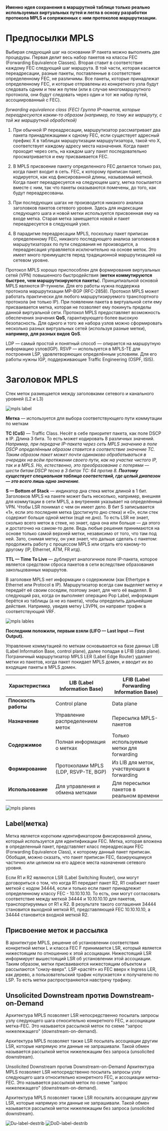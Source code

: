  
 
**Именно идея сохранения в маршрутной таблице только реально используемых виртуальных путей и легла в основу разработки протокола MPLS и сопряженных с ним протоколов маршрутизации.**


# Предпосылки MPLS 

Выбирая следующий шаг на основании IP пакета можно выполнять две процедуры. Первая делит весь набор пакетов на классы FEC (Forwarding Equivalence Classes). Вторая ставит в соответствие каждому FEC следующий шаг маршрута. В той части, которая касается переадресации, разные пакеты, поставленные в соответствие определенному FEC, не различимы. Все пакеты, которые принадлежат определенному FEC, и которые отправлены из конкретного узла будут следовать одним и тем же путем (или в случае многомаршрутного протокола, они будут следовать через один и тот же набор путей, ассоциированный с FEC).

*forwarding equivalence class (FEC)	Группа IP-пакетов, которые переадресуются каким-то образом (например, по тому же маршруту, с той же маршрутной обработкой)*

1. При обычной IP переадресации, маршрутизатор рассматривает два пакета принадлежащими к одному FEC, если существует адресный префикс X в таблицах маршрутизации маршрутизатора, такой что Х, соответствует каждому адресу места назначения. Когда пакет проходит через сеть, на каждом шагу пакет последовательно просматривается и ему присваивается FEC.

2. В MPLS присвоение пакету определенного FEC делается только раз, когда пакет входит в сеть. FEC, к которому приписан пакет, кодируется, как код фиксированной длины, называемый меткой. Когда пакет переадресуется на следующем шагу, метка посылается вместе с ним, так что пакеты оказываются помечены, до того, как будут переадресованы.

3. При последующих шагах не производится никакого анализа заголовков пакетов сетевого уровня. Здесь для индексации следующего шага и новой метки используется присвоенная ему на входе метка. Старая метка замещается новой и пакет переадресуется в следующий узел.

4. В парадигме переадресации MPLS, поскольку пакет приписан определенному FEC, никакого последующего анализа заголовков в маршрутизаторах по пути следования не производится, а переадресация управляется исключительно на основе меток. Это имеет много преимуществ перед традиционной маршрутизацией на сетевом уровне.

Протокол MPLS хорошо приспособлен для формирования виртуальных сетей (VPN) повышенного быстродействия (**метки коммутируются быстрее, чем маршрутизируются пакеты**). Принципиальной основой MPLS являются IP-туннели. Для его работы нужна поддержка протокола маршрутизации MP-BGP (RFC-2858). Протокол MPLS может работать практически для любого маршрутизируемого транспортного протокола (не только IP). При появлении пакета в виртуальной сети ему присваивается метка, которая не позволяет ему покинуть пределы данной виртуальной сети. Протокол MPLS предоставляет возможность обеспечения значения **QoS**, гарантирующего более высокую безопасность.  Для одного и того же набора узлов можно сформировать несколько разных виртуальных сетей (используя разные метки), **например, для разных видов QoS**. 

LDP — самый простой и понятный способ — опирается на маршрутную информацию узлов(IGP).
RSVP — используется в MPLS-TE для построения LSP, удовлетворяющих определённым условиям. Для его работы нужны IGP, поддерживающие Traffic Engineering (OSPF, ISIS).

# Заголовок MPLS 
Cтек меток размещается между заголовками сетевого и канального уровней (L2 и L3)

![mpls label](mpls_label.jpg)

**Метка** — используется для выбора соответствующего пути коммутации по меткам


**TC (CoS)**  — Traffic Class. Несёт в себе приоритет пакета, как поле DSCP в IP.
Длина 3 бита. То есть может кодировать 8 различных значений.
*Например, при передаче IP-пакета через сеть MPLS значению в поле DSCP определённым образом ставится в соответствие значение TC. Таким образом пакет может почти одинаково обрабатываться в очередях на всём протяжении своего пути, как на участке чистого IP, так и в MPLS.*
*Но, естественно, это преобразование с потерями — шести битам DSCP тесно в 3 битах TC: 64 против 8. ***Поэтому существует специальная таблица соответствий, где целый диапазон — это всего лишь одно значение***.*


**S — Bottom of Stack** — индикатор дна стека меток длиной в 1 бит. Заголовков MPLS на пакете может быть несколько, например, внешняя для коммутации в сети MPLS, а внутренняя указывает на определённый VPN. Чтобы LSR понимал с чем он имеет дело. В бит S записывается «1», если это последняя метка (достигнуто дно стека) и «0», если стек содержит больше одной метки (ещё не дно). То есть LSR не знает, сколько всего меток в стеке, но знает, одна она или больше — да этого и достаточно на самом-то деле. Ведь любые решения принимаются на основе только самой верхней метки, независимо от того, что там под ней. Зато, снимая метку, он уже знает, что дальше сделать с пакетом: продолжить работу с процессом MPLS или отдать его какому-то другому (IP, Ethernet, ATM, FR итд).

**TTL — Time To Live** — дублирует аналогичное поле IP-пакета, которое является средством сброса пакетов в сети вследствие образования закольцованных маршрутов.

В заголовке MPLS нет информации о содержимом (как Ethertype в Ethernet или Protocol в IP). Маршрутизатор всегда сам выделяет метку и передаёт её своим соседям, поэтому знает, для чего её выделял. В следующий раз, когда он выполняет операцию Pop Label, информация берётся из таблицы (а не из пакета), чтобы определить дальнейшие действия. Например, увидев метку L3VPN, он направит трафик в соответствующий VRF.

![mpls lables](mpls_lables.png)

**Последним положили, первым взяли (LIFO — Last Input — First Output).**




Управление коммутацией по меткам основывается на базе данных LIB (Label Information Base, control plane), далее попадая в LFIB (data plane). Пограничный маршрутизатор MPLS LER (Label Edge Router) удаляет метки из пакетов, когда пакет покидает MPLS домен, и вводит их во входящие пакеты в MPLS домен.

| **Характеристика**      | **LIB (Label Information Base)**         | **LFIB (Label Forwarding Information Base)** |
|--------------------------|------------------------------------------|----------------------------------------------|
| **Плоскость работы**    | Control plane                           | Data plane                                   |
| **Назначение**          | Управление распределением меток         | Пересылка MPLS-пакетов                      |
| **Содержимое**          | Полная информация о метках              | Только используемые метки для forwarding    |
| **Формирование**        | Протоколами MPLS (LDP, RSVP-TE, BGP)    | Из LIB для меток, участвующих в forwarding  |
| **Использование**       | Для управления и обмена метками         | Для пересылки пакетов в реальном времени    |


![mpls planes](mpls_plane.png)




## Label(метка)
Метка является коротким идентификатором фиксированной длины, который используется для идентификации FEC. Метка, которая вложена в определенный пакет, представляет класс переадресации FEC (Forwarding Equivalence Class), к которому данный пакет приписан. Обобщая, можно сказать, что пакет приписан FEC, базирующемуся частично или целиком на его адресе места назначения сетевого уровня. 


Если R1 и R2 являются LSR (Label Switching Router), они могут договориться о том, что когда R1 передает пакет R2, R1 снабжает пакет меткой с кодом 34444, если и только если пакет принадлежит определенному классу FEC - 10.10.10.10. То есть, они могут согласовать соответствие между меткой 34444 и 10.10.10.10 для пакетов, транспортируемых от R1 к R2. В результате такого соглашения 34444 становится выходной меткой R1, представляющей FEC 10.10.10.10, а 34444 становится входной меткой R2.


## Присвоение меток и рассылка

В архитектуре MPLS, решение об установлении соответствия конкретной метки L и класса FEC F принимается LSR, который является нижестоящим по отношению к этой ассоциации. Нижестоящий LSR информирует вышестоящий LSR об установлении этой ассоциации. Таким образом, метки присваиваются нижестоящим объектом и рассылаются "снизу-вверх".
LSP «растёт» из FEC вверх к Ingress LER, как дерево, а пользовательский трафик «спускается» к получателю по LSP. То есть метки распространяются навстречу трафику.

## Unsolicited Downstream против Downstream-on-Demand
Архитектура MPLS позволяет LSR непосредственно посылать запросы узлу следующего шага относительно конкретного FEC, и ассоциации метка-FEC. Это называется рассылкой меток по схеме "запрос нижележащего" (downstream-on-demand).

Архитектура MPLS позволяет также LSR посылать ассоциации другим LSR, которые напрямую эти данные не запрашивали. Такой обмен называется рассылкой меток нижележащим без запроса (unsolicited downstream).

Unsolicited Downstream против Downstream-on-Demand
Архитектура MPLS позволяет LSR непосредственно посылать запросы узлу следующего шага относительно конкретного FEC, и ассоциации метка-FEC. Это называется рассылкой меток по схеме "запрос нижележащего" (downstream-on-demand).

Архитектура MPLS позволяет также LSR посылать ассоциации другим LSR, которые напрямую эти данные не запрашивали. Такой обмен называется рассылкой меток нижележащим без запроса (unsolicited downstream).

![Du-label-destrib](DU-label.png)
![DoD-label-destrib](DoD-label.png)